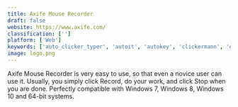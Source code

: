 ```yaml
---
title: Axife Mouse Recorder
draft: false 
website: https://www.axife.com/
classification: ['']
platform: ['Web']
keywords: ['auto_clicker_typer', 'autoit', 'autokey', 'clickermann', 'efficient_macro_recorder', 'hammerspoon', 'keytext', 'macro_recorder', 'macro_scheduler', 'medium_cli', 'mouse_recorder_premium', 'mouserobot', 'oldautokey', 'perfect_automation', 'remouse', 'script_debugger', 'sikuli', 'tinytask', 'keystarter', 'speedtest-cli', 'xdotool']
image: logo.png
---
```

Axife Mouse Recorder is very easy to use, so that even a novice user can use it. Usually, you simply click Record, do your work, and click Stop when you are done. Perfectly compatible with Windows 7, Windows 8, Windows 10 and 64-bit systems.